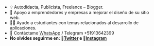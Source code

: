 - 💡 Autodidacta, Publicista, Freelance – Blogger. 
- 🤝 Apoyo a emprendedores y empresas a mejorar el diseño de su sitio web.
- 👩‍🎓 Ayudo a estudiantes con temas relacionados al desarrollo de aplicaciones.
- 📱 Contáctame [WhatsApp](https://wa.me/51913642399) / Telegram  +51913642399 
- **No olvides seguirme en: 💙[Twitter](https://twitter.com/percy_tuncar)  e 💖[Instagram](https://www.instagram.com/percy_tuncar/)**


